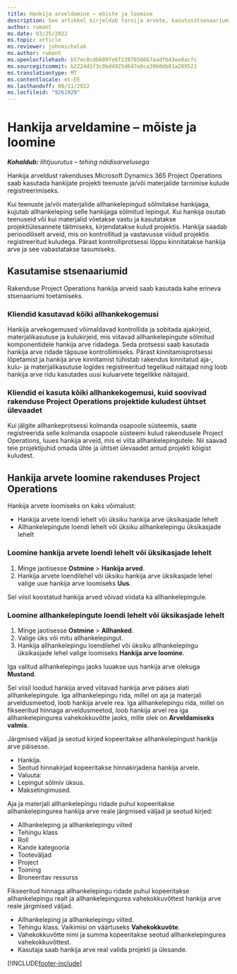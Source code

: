 ```yaml
---
title: Hankija arveldamine – mõiste ja loomine
description: See artikkel kirjeldab tarnija arvete, kasutusstsenaariumide ja tarnija arvete loomise stsenaariumeid rakenduses Microsoft Dynamics 365 Project Operations.
author: rumant
ms.date: 03/25/2022
ms.topic: article
ms.reviewer: johnmichalak
ms.author: rumant
ms.openlocfilehash: b57ec8cdb6097e6f2207056667aadfb43ee8acfc
ms.sourcegitcommit: b2224d1f3c0bd4925d647e6ca3960db81a209521
ms.translationtype: MT
ms.contentlocale: et-EE
ms.lasthandoff: 08/11/2022
ms.locfileid: "9261929"
---
```

# <a name="vendor-invoicing---concept-and-creation"></a>Hankija arveldamine – mõiste ja loomine

_**Kohaldub:** lihtjuurutus – tehing näidisarvelusega_

Hankija arveldust rakenduses Microsoft Dynamics 365 Project Operations saab kasutada hankijate projekti teenuste ja/või materjalide tarnimise kulude registreerimiseks.

Kui teenuste ja/või materjalide allhankelepingud sõlmitakse hankijaga, kujutab allhankeleping selle hankijaga sõlmitud lepingut. Kui hankija osutab teenuseid või kui materjalid võetakse vastu ja kasutatakse projektiülesannete täitmiseks, kirjendatakse kulud projektis. Hankija saadab perioodiliselt arveid, mis on kontrollitud ja vastavusse viidud projektis registreeritud kuludega. Pärast kontrolliprotsessi lõppu kinnitatakse hankija arve ja see vabastatakse tasumiseks.

## <a name="scenarios-for-use"></a>Kasutamise stsenaariumid

Rakenduse Project Operations hankija arveid saab kasutada kahe erineva stsenaariumi toetamiseks.

### <a name="customers-use-the-full-subcontracting-experiences"></a>Kliendid kasutavad kõiki allhankekogemusi

Hankija arvekogemused võimaldavad kontrollida ja sobitada ajakirjeid, materjalikasutuse ja kulukirjeid, mis viitavad allhankelepingute sõlmitud komponentidele hankija arve ridadega. Seda protsessi saab kasutada hankija arve ridade täpsuse kontrollimiseks. Pärast kinnitamisprotsessi lõpetamist ja hankija arve kinnitamist tühistab rakendus kinnitatud aja-, kulu- ja materjalikasutuse logides registreeritud tegelikud näitajad ning loob hankija arve ridu kasutades uusi kuluarvete tegelikke näitajaid.

### <a name="customers-dont-use-the-full-subcontracting-experiences-but-want-to-have-a-unified-view-of-costs-on-projects-in-project-operations"></a>Kliendid ei kasuta kõiki allhankekogemusi, kuid soovivad rakenduse Project Operations projektide kuludest ühtset ülevaadet

Kui jälgite allhankeprotsessi kolmanda osapoole süsteemis, saate registreerida selle kolmanda osapoole süsteemi kulud rakendusele Project Operations, luues hankija arveid, mis ei viita allhankelepingutele. Nii saavad teie projektijuhid omada ühte ja ühtset ülevaadet antud projekti kõigist kuludest.

## <a name="creation-of-vendor-invoices-in-project-operations"></a>Hankija arvete loomine rakenduses Project Operations

Hankija arvete loomiseks on kaks võimalust:

- Hankija arvete loendi lehelt või üksiku hankija arve üksikasjade lehelt
- Allhankelepingute loendi lehelt või üksiku allhankelepingu üksikasjade lehelt

### <a name="creation-from-the-vendor-invoice-list-page-or-details-page"></a>Loomine hankija arvete loendi lehelt või üksikasjade lehelt

1. Minge jaotisesse **Ostmine** \> **Hankija arved**.
2. Hankija arvete loendilehel või üksiku hankija arve üksikasjade lehel valige uue hankija arve loomiseks **Uus**.

Sel viisil koostatud hankija arved võivad viidata ka allhankelepingule.

### <a name="creation-from-the-subcontract-list-page-or-details-page"></a>Loomine allhankelepingute loendi lehelt või üksikasjade lehelt

1. Minge jaotisesse **Ostmine** \> **Allhanked**.
2. Valige üks või mitu allhankelepingut.
3. Hankija allhankelepingu loendilehel või üksiku allhankelepingu üksikasjade lehel valige loomiseks **Hankija arve loomine**.

Iga valitud allhankelepingu jaoks luuakse uus hankija arve olekuga **Mustand**.

Sel viisil loodud hankija arved viitavad hankija arve päises alati allhankelepingule. Iga allhankelepingu rida, millel on aja ja materjali arveldusmeetod, loob hankija arvele rea. Iga allhankelepingu rida, millel on fikseeritud hinnaga arveldusmeetod, loob hankija arvel rea iga allhankelepingurea vahekokkuvõtte jaoks, mille olek on **Arveldamiseks valmis**.

Järgmised väljad ja seotud kirjed kopeeritakse allhankelepingust hankija arve päisesse.

- Hankija.
- Seotud hinnakirjad kopeeritakse hinnakirjadena hankija arvele.
- Valuuta:
- Lepingut sõlmiv üksus.
- Maksetingimused.

Aja ja materjali allhankelepingu ridade puhul kopeeritakse allhankelepingurea hankija arve reale järgmised väljad ja seotud kirjed:

- Allhankeleping ja allhankelepingu viited
- Tehingu klass
- Roll
- Kande kategooria
- Tooteväljad
- Project
- Toiming
- Broneeritav ressurss

Fikseeritud hinnaga allhankelepingu ridade puhul kopeeritakse allhankelepingu realt ja allhankelepingurea vahekokkuvõttest hankija arve reale järgmised väljad.

- Allhankeleping ja allhankelepingu viited.
- Tehingu klass. Vaikimisi on väärtuseks **Vahekokkuvõte**.
- Vahekokkuvõtte nimi ja summa kopeeritakse seotud allhankelepingurea vahekokkuvõttest.
- Kasutaja saab hankija arve real valida projekti ja ülesande.

[!INCLUDE[footer-include](../../includes/footer-banner.md)]

